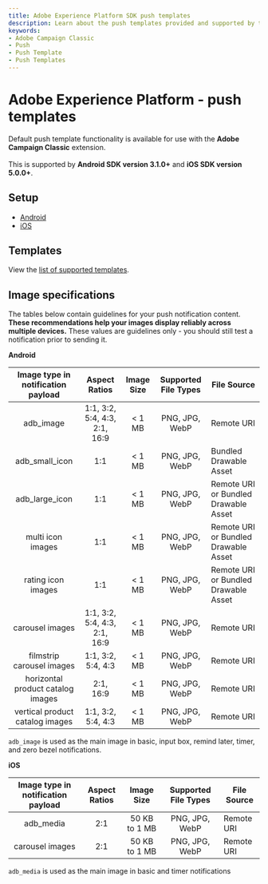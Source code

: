 ```yaml
---
title: Adobe Experience Platform SDK push templates
description: Learn about the push templates provided and supported by the Adobe Campaign Classic Mobile SDK extension.
keywords:
- Adobe Campaign Classic
- Push
- Push Template
- Push Templates
---
```


# Adobe Experience Platform - push templates

<InlineAlert variant="info" slots="text"/>

Default push template functionality is available for use with the **Adobe Campaign Classic** extension. <br /><br />This is supported by **Android SDK version 3.1.0+** and **iOS SDK version 5.0.0+**.

## Setup

* [Android](./android/)
* [iOS](./ios/)

## Templates

View the [list of supported templates](./templates/).

## Image specifications

The tables below contain guidelines for your push notification content. **These recommendations help your images display reliably across multiple devices.** These values are guidelines only - you should still test a notification prior to sending it.

**Android**

| Image type in notification payload |         Aspect Ratios         | Image Size | Supported File Types | File Source                          |
| :--------------------------------: | :---------------------------: | :--------: | :------------------: | ------------------------------------ |
|             adb_image              | 1:1, 3:2, 5:4, 4:3, 2:1, 16:9 |   < 1 MB   |    PNG, JPG, WebP    | Remote URI                           |
|           adb_small_icon           |              1:1              |   < 1 MB   |    PNG, JPG, WebP    | Bundled Drawable Asset               |
|           adb_large_icon           |              1:1              |   < 1 MB   |    PNG, JPG, WebP    | Remote URI or Bundled Drawable Asset |
|         multi icon images          |              1:1              |   < 1 MB   |    PNG, JPG, WebP    | Remote URI or Bundled Drawable Asset |
|         rating icon images         |              1:1              |   < 1 MB   |    PNG, JPG, WebP    | Remote URI or Bundled Drawable Asset |
|          carousel images           | 1:1, 3:2, 5:4, 4:3, 2:1, 16:9 |   < 1 MB   |    PNG, JPG, WebP    | Remote URI                           |
|     filmstrip carousel images      |      1:1, 3:2, 5:4, 4:3       |   < 1 MB   |    PNG, JPG, WebP    | Remote URI                           |
| horizontal product catalog images  |           2:1, 16:9           |   < 1 MB   |    PNG, JPG, WebP    | Remote URI                           |
|  vertical product catalog images   |      1:1, 3:2, 5:4, 4:3       |   < 1 MB   |    PNG, JPG, WebP    | Remote URI                           |

`adb_image` is used as the main image in basic, input box, remind later, timer, and zero bezel notifications.

**iOS**

| Image type in notification payload | Aspect Ratios |  Image Size   | Supported File Types | File Source |
| :--------------------------------: | :-----------: | :-----------: | :------------------: | ----------- |
|             adb_media              |      2:1      | 50 KB to 1 MB |    PNG, JPG, WebP    | Remote URI  |
|          carousel images           |      2:1      | 50 KB to 1 MB |    PNG, JPG, WebP    | Remote URI  |

 `adb_media` is used as the main image in basic and timer notifications
